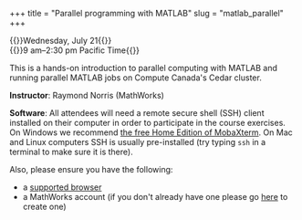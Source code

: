 +++
title = "Parallel programming with MATLAB"
slug = "matlab_parallel"
+++

{{<cor>}}Wednesday, July 21{{</cor>}}\
{{<cgr>}}9 am–2:30 pm Pacific Time{{</cgr>}}

<!-- 9-10 am Pacific Live Intro session -->
<!-- 10-1 pm Pacific Self learning (video and exercises) -->
<!-- 1-2:30 pm Pacific Live QA session -->

This is a hands-on introduction to parallel computing with MATLAB and running parallel MATLAB jobs on Compute Canada's
Cedar cluster.

**Instructor**: Raymond Norris (MathWorks)

**Software**: All attendees will need a remote secure shell (SSH) client installed on their computer in
order to participate in the course exercises. On Windows we recommend
[the free Home Edition of MobaXterm](https://mobaxterm.mobatek.net/download.html). On Mac and Linux
computers SSH is usually pre-installed (try typing `ssh` in a terminal to make sure it is there).

Also, please ensure you have the following:

- a [supported browser](https://www.mathworks.com/support/requirements/browser-requirements.html)
- a MathWorks account (if you don't already have one please go [here](https://www.mathworks.com/login)
  to create one)
